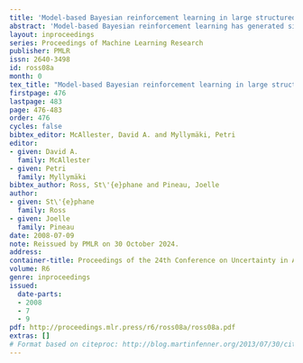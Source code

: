 ```yaml
---
title: 'Model-based Bayesian reinforcement learning in large structured domains'
abstract: 'Model-based Bayesian reinforcement learning has generated significant interest in the AI community as it provides an elegant solution to the optimal exploration-exploitation tradeoff in classical reinforcement learning. Unfortunately, the applicability of this type of approach has been limited to small domains due to the high complexity of reasoning about the joint posterior over model parameters. In this paper, we consider the use of factored representations combined with online planning techniques, to improve scalability of these methods. The main contribution of this paper is a Bayesian framework for learning the structure and parameters of a dynamical system, while also simultaneously planning a (near-)optimal sequence of actions.'
layout: inproceedings
series: Proceedings of Machine Learning Research
publisher: PMLR
issn: 2640-3498
id: ross08a
month: 0
tex_title: "Model-based Bayesian reinforcement learning in large structured domains"
firstpage: 476
lastpage: 483
page: 476-483
order: 476
cycles: false
bibtex_editor: McAllester, David A. and Myllymäki, Petri
editor:
- given: David A.
  family: McAllester
- given: Petri
  family: Myllymäki
bibtex_author: Ross, St\'{e}phane and Pineau, Joelle
author:
- given: St\'{e}phane
  family: Ross
- given: Joelle
  family: Pineau 
date: 2008-07-09
note: Reissued by PMLR on 30 October 2024.
address:
container-title: Proceedings of the 24th Conference on Uncertainty in Artificial Intelligence
volume: R6
genre: inproceedings
issued:
  date-parts:
  - 2008
  - 7
  - 9
pdf: http://proceedings.mlr.press/r6/ross08a/ross08a.pdf
extras: []
# Format based on citeproc: http://blog.martinfenner.org/2013/07/30/citeproc-yaml-for-bibliographies/
---
```

